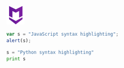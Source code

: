 ![alt text](https://github.com/adam-p/markdown-here/raw/master/src/common/images/icon48.png "Logo Title Text 1")

```javascript
var s = "JavaScript syntax highlighting";
alert(s);
```
 
```python
s = "Python syntax highlighting"
print s
```
